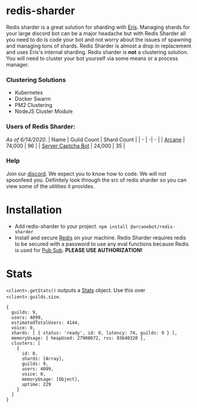 # redis-sharder

Redis sharder is a great solution for sharding with [Eris](https://github.com/abalabahaha/eris). Managing shards for your large discord bot can be a major headache but with Redis Sharder all you need to do is code your bot and not worry about the issues of spawning and managing tons of shards. Redis Sharder is almost a drop in replacement and uses Eris's internal sharding. Redis sharder is **not** a clustering solution. You will need to cluster your bot yourself via some means or a process manager.

### Clustering Solutions 
- Kubernetes
- Docker Swarm
- PM2 Clustering
- NodeJS Cluster Module

### Users of Redis Sharder:
*As of 6/14/2020*. 
| Name | Guild Count | Shard Count | 
| - | -| - |
| [Arcane](https://arcanebot.xyz) | 74,000 | 96 |
| [Server Captcha Bot](https://top.gg/bot/captcha) | 24,000 | 35 |

### Help
Join our [discord](https://discord.gg/JBwVquz). We expect you to know how to code. We will not spoonfeed you. Definitely look through the src of redis sharder so you can view some of the utilities it provides.

# Installation

- Add redis-sharder to your project. `npm install @arcanebot/redis-sharder`
- Install and secure [Redis](https://redis.io/) on your machine. Redis Sharder requires redis to be secured with a password to use any eval functions because Redis is used for [Pub Sub](https://en.wikipedia.org/wiki/Publish%E2%80%93subscribe_pattern). **PLEASE USE AUTHORIZATION!**

# Stats

`<client>.getStats()` outputs a [Stats](https://github.com/arcanebot/redis-sharder/blob/master/src/stats.ts) object. Use this over `<client>.guilds.size`. 
```
{
  guilds: 9,
  users: 4099,
  estimatedTotalUsers: 4144,
  voice: 0,
  shards: [ { status: 'ready', id: 0, latency: 74, guilds: 9 } ],
  memoryUsage: { heapUsed: 27908672, rss: 83640320 },
  clusters: [
    {
      id: 0,
      shards: [Array],
      guilds: 9,
      users: 4099,
      voice: 0,
      memoryUsage: [Object],
      uptime: 229
    }
  ]
}
```
